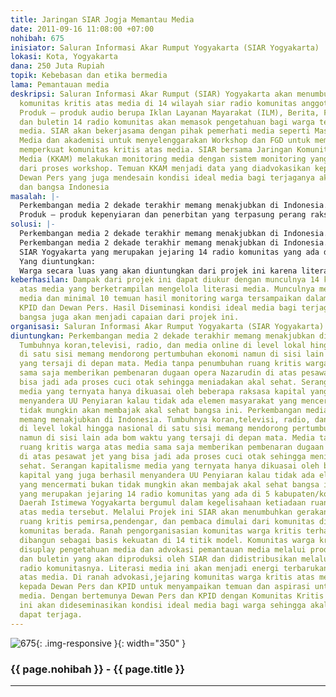 ```yaml
---
title: Jaringan SIAR Jogja Memantau Media
date: 2011-09-16 11:08:00 +07:00
nohibah: 675
inisiator: Saluran Informasi Akar Rumput Yogyakarta (SIAR Yogyakarta)
lokasi: Kota, Yogyakarta
dana: 250 Juta Rupiah
topik: Kebebasan dan etika bermedia
lama: Pemantauan media
deskripsi: Saluran Informasi Akar Rumput (SIAR) Yogyakarta akan menumbuhkan jaringan
  komunitas kritis atas media di 14 wilayah siar radio komunitas anggota SIAR. Melalui
  Produk – produk audio berupa Iklan Layanan Mayarakat (ILM), Berita, Feature, Talkshow,
  dan buletin 14 radio komunitas akan memasok pengetahuan bagi warga terkait literasi
  media. SIAR akan bekerjasama dengan pihak pemerhati media seperti Masyarakat Peduli
  Media dan akademisi untuk menyelenggarakan Workshop dan FGD untuk memperkaya dan
  memperkuat komunitas kritis atas media. SIAR bersama Jaringan Komunitas Kritis Atas
  Media (KKAM) melakukan monitoring media dengan sistem monitoring yang diinisiasi
  dari proses workshop. Temuan KKAM menjadi data yang diadvokasikan kepada KPID dan
  Dewan Pers yang juga mendesain kondisi ideal media bagi terjaganya akal sehat warga
  dan bangsa Indonesia
masalah: |-
  Perkembangan media 2 dekade terakhir memang menakjubkan di Indonesia. Tumbuhnya koran,televisi, radio, dan media online di level lokal hingga nasional di satu sisi memang mendorong pertumbuhan ekonomi namun di sisi lain ada bom waktu yang tersaji di depan mata. Media tanpa penumbuhan ruang kritis warga atas media sama saja memberikan pembenaran dugaan opera Nazarudin di atas pesawat jet yang bisa jadi ada proses cuci otak sehingga meniadakan akal sehat. Serangan kapitalisme media yang ternyata hanya dikuasai oleh beberapa raksasa kapital yang juga berhasil menyandera UU Penyiaran kalau tidak ada elemen masyarakat yang mencermati bukan tidak mungkin akan membajak akal sehat bangsa ini.
  Produk – produk kepenyiaran dan penerbitan yang terpasung perang raksasa kapitalisme telah menguasai keseharian bangsa ini tanpa memberikan nafas segar bagi tumbuhnya ruang kritis terhadap media itu sendiri. KPI dan Dewan Pers sebagai lembaga negara independen-pun sama seperti produk regulasi hasil kompromi politik yang tidak jauh dari aroma rebutan raksasa kapital. Tiap detik tayangan dan terbitan media selalu dihela oleh nafas juragan. Target rating tinggi yang dapat memanggil serangan iklan komersil jadi panglima. Seluruh sajian tayangan melulu berkiblat pada ukuran target iklan. Konfigurasi tidak sehat perang media menghantui pendidikan karakter bangsa. Pertanyaan kritis yang muncul kemudian adalah : dimanakah si kerdil akal sehat kini berada?
solusi: |-
  Perkembangan media 2 dekade terakhir memang menakjubkan di Indonesia. Tumbuhnya koran,televisi, radio, dan media online di level lokal hingga nasional di satu sisi memang mendorong pertumbuhan ekonomi namun di sisi lain ada bom waktu yang tersaji di depan mata. Media tanpa penumbuhan ruang kritis warga atas media sama saja memberikan pembenaran dugaan opera Nazarudin di atas pesawat jet yang bisa jadi ada proses cuci otak sehingga meniadakan akal sehat. Serangan kapitalisme media yang ternyata hanya dikuasai oleh beberapa raksasa kapital yang juga berhasil menyandera UU Penyiaran kalau tidak ada elemen masyarakat yang mencermati bukan tidak mungkin akan membajak akal sehat bangsa ini.
  Perkembangan media 2 dekade terakhir memang menakjubkan di Indonesia. Tumbuhnya koran,televisi, radio, dan media online di level lokal hingga nasional di satu sisi memang mendorong pertumbuhan ekonomi namun di sisi lain ada bom waktu yang tersaji di depan mata. Media tanpa penumbuhan ruang kritis warga atas media sama saja memberikan pembenaran dugaan opera Nazarudin di atas pesawat jet yang bisa jadi ada proses cuci otak sehingga meniadakan akal sehat. Serangan kapitalisme media yang ternyata hanya dikuasai oleh beberapa raksasa kapital yang juga berhasil menyandera UU Penyiaran kalau tidak ada elemen masyarakat yang mencermati bukan tidak mungkin akan membajak akal sehat bangsa ini.
  SIAR Yogyakarta yang merupakan jejaring 14 radio komunitas yang ada di 5 kabupaten/kota di Propinsi Daerah Istimewa Yogyakarta bergumul dalam kegelisahaan ketiadaan ruang kritis warga atas media tersebut. Melalui Projek ini SIAR akan menumbuhkan gerakan pembangunan ruang kritis pemirsa,pendengar, dan pembaca dimulai dari komunitas dimana tiap radio komunitas berada. Ranah pengorganisasian komunitas warga kritis terhadap media akan dibangun sebagai basis kekuatan di 14 titik model. Komunitas warga kritis ini akan disuplay pengetahuan media dan advokasi pemantauan media melalui produk-produk audio dan buletin yang akan diproduksi oleh SIAR dan didistribusikan melalui jaringan radio komunitasnya. Literasi media ini akan menjadi energi terbarukan ruang kritis atas media. Di ranah advokasi,jejaring komunitas warga kritis atas media akan dipertemukan kepada Dewan Pers dan KPID untuk menyampaikan temuan dan aspirasi untuk monitoring media. Dengan bertemunya Dewan Pers dan KPID dengan Komunitas Kritis atas Media ini akan dideseminasikan kondisi ideal media bagi warga sehingga akal sehat bangsa dapat terjaga.
  Yang diuntungkan:
  Warga secara luas yang akan diuntungkan dari projek ini karena literasi media di warga akan meningkat dan budaya penumbuhan ruang kritis atas media akan terbangun dengan inisiasi oleh projek ini. KPID dan Dewan Pers akan mendapatkan mitra strategis yakni munculnya semakin banyak komunitas kritis atas media.SIAR sebagai jaringan radio komunitas di DIY juga akan memperoleh keuntungan dalam hal penguatan eksistensi bermedia komunitas.
keberhasilan: Dampak dari projek ini dapat diukur dengan munculnya 14 komunitas kritis
  atas media yang berketrampilan mengelola literasi media. Munculnya mekanisme monitoring
  media dan minimal 10 temuan hasil monitoring warga tersampaikan dalam audiensi dengan
  KPID dan Dewan Pers. Hasil Diseminasi kondisi ideal media bagi terjaganya akal sehat
  bangsa juga akan menjadi capaian dari projek ini.
organisasi: Saluran Informasi Akar Rumput Yogyakarta (SIAR Yogyakarta)
diuntungkan: Perkembangan media 2 dekade terakhir memang menakjubkan di Indonesia.
  Tumbuhnya koran,televisi, radio, dan media online di level lokal hingga nasional
  di satu sisi memang mendorong pertumbuhan ekonomi namun di sisi lain ada bom waktu
  yang tersaji di depan mata. Media tanpa penumbuhan ruang kritis warga atas media
  sama saja memberikan pembenaran dugaan opera Nazarudin di atas pesawat jet yang
  bisa jadi ada proses cuci otak sehingga meniadakan akal sehat. Serangan kapitalisme
  media yang ternyata hanya dikuasai oleh beberapa raksasa kapital yang juga berhasil
  menyandera UU Penyiaran kalau tidak ada elemen masyarakat yang mencermati bukan
  tidak mungkin akan membajak akal sehat bangsa ini. Perkembangan media 2 dekade terakhir
  memang menakjubkan di Indonesia. Tumbuhnya koran,televisi, radio, dan media online
  di level lokal hingga nasional di satu sisi memang mendorong pertumbuhan ekonomi
  namun di sisi lain ada bom waktu yang tersaji di depan mata. Media tanpa penumbuhan
  ruang kritis warga atas media sama saja memberikan pembenaran dugaan opera Nazarudin
  di atas pesawat jet yang bisa jadi ada proses cuci otak sehingga meniadakan akal
  sehat. Serangan kapitalisme media yang ternyata hanya dikuasai oleh beberapa raksasa
  kapital yang juga berhasil menyandera UU Penyiaran kalau tidak ada elemen masyarakat
  yang mencermati bukan tidak mungkin akan membajak akal sehat bangsa ini. SIAR Yogyakarta
  yang merupakan jejaring 14 radio komunitas yang ada di 5 kabupaten/kota di Propinsi
  Daerah Istimewa Yogyakarta bergumul dalam kegelisahaan ketiadaan ruang kritis warga
  atas media tersebut. Melalui Projek ini SIAR akan menumbuhkan gerakan pembangunan
  ruang kritis pemirsa,pendengar, dan pembaca dimulai dari komunitas dimana tiap radio
  komunitas berada. Ranah pengorganisasian komunitas warga kritis terhadap media akan
  dibangun sebagai basis kekuatan di 14 titik model. Komunitas warga kritis ini akan
  disuplay pengetahuan media dan advokasi pemantauan media melalui produk-produk audio
  dan buletin yang akan diproduksi oleh SIAR dan didistribusikan melalui jaringan
  radio komunitasnya. Literasi media ini akan menjadi energi terbarukan ruang kritis
  atas media. Di ranah advokasi,jejaring komunitas warga kritis atas media akan dipertemukan
  kepada Dewan Pers dan KPID untuk menyampaikan temuan dan aspirasi untuk monitoring
  media. Dengan bertemunya Dewan Pers dan KPID dengan Komunitas Kritis atas Media
  ini akan dideseminasikan kondisi ideal media bagi warga sehingga akal sehat bangsa
  dapat terjaga.
---
```


![675](/static/img/hibahcmb/675.png){: .img-responsive }{: width="350" }

### {{ page.nohibah }} - {{ page.title }}

---

